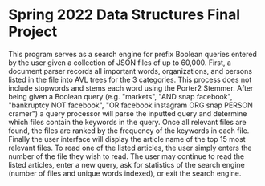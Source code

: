 # Spring 2022 Data Structures Final Project 
This program serves as a search engine for prefix Boolean queries entered by the user given a collection of JSON files of up to 60,000.
First, a document parser records all important words, organizations, and persons listed in the file into AVL trees for the 3 categories. This process does not include stopwords and stems each word using the Porter2 Stemmer.
After being given a Boolean query (e.g. "markets", "AND snap facebook", "bankruptcy NOT facebook", "OR facebook instagram ORG snap PERSON cramer") a query processor will parse the inputted query and determine which files contain the keywords in the query. Once all relevant files are found, the files are ranked by the frequency of the keywords in each file. Finally the user interface will display the article name of the top 15 most relevant files. To read one of the listed articles, the user simply enters the number of the file they wish to read. The user may continue to read the listed articles, enter a new query, ask for statistics of the search engine (number of files and unique words indexed), or exit the search engine. 
